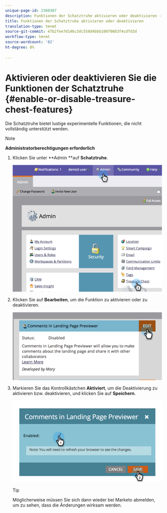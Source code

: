 ```yaml
---
unique-page-id: 2360307
description: Funktionen der Schatztruhe aktivieren oder deaktivieren - Marketing Docs - Produktdokumentation
title: Funktionen der Schatztruhe aktivieren oder deaktivieren
translation-type: tm+mt
source-git-commit: 47b2fee7d146c3dc558d4bbb10070683f4cdfd3d
workflow-type: tm+mt
source-wordcount: '82'
ht-degree: 0%

---
```



# Aktivieren oder deaktivieren Sie die Funktionen der Schatztruhe {#enable-or-disable-treasure-chest-features}

Die Schatztruhe bietet lustige experimentelle Funktionen, die nicht vollständig unterstützt werden.

>[!NOTE]
>
>**Administratorberechtigungen erforderlich**

1. Klicken Sie unter **Admin **auf **Schatztruhe**.

   ![](assets/image2014-9-16-17-3a0-3a36.png)

1. Klicken Sie auf **Bearbeiten**, um die Funktion zu aktivieren oder zu deaktivieren.

   ![](assets/image2014-9-16-16-3a53-3a42.png)

1. Markieren Sie das Kontrollkästchen **Aktiviert**, um die Deaktivierung zu aktivieren bzw. deaktivieren, und klicken Sie auf **Speichern**.

   ![](assets/image2014-9-16-16-3a53-3a53.png)

   >[!TIP]
   >
   >
   >Möglicherweise müssen Sie sich dann wieder bei Marketo abmelden, um zu sehen, dass die Änderungen wirksam werden.

